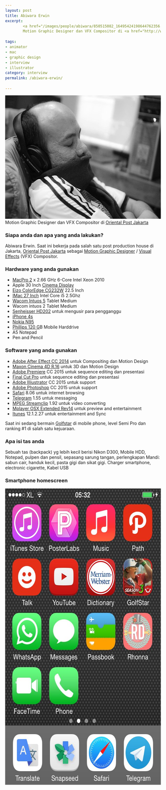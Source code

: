 ```yaml
---
layout: post
title: Abiwara Erwin
excerpt:
        <a href="/images/people/abiwara/850515082_16495424198644762356.jpg"><img src="/images/people/abiwara/850515082_16495424198644762356.jpg" alt="abiwara erwin" width="600" height="400" class="alignnone size-full wp-image-108" /></a>
        Motion Graphic Designer dan VFX Compositor di <a href="http://www.orientalpost.com/">Oriental Post Jakarta</a>

tags:
- animator
- mac
- graphic design
- interview
- illustrator
category: interview
permalink: /abiwara-erwin/

---
```


<a href="/images/people/abiwara/850515082_16495424198644762356.jpg"><img src="/images/people/abiwara/850515082_16495424198644762356.jpg" alt="abiwara erwin" width="600" height="400" class="alignnone size-full wp-image-108" /></a>
Motion Graphic Designer dan VFX Compositor di <a href="http://www.orientalpost.com/">Oriental Post Jakarta</a>

<!--more-->

<h3>Siapa anda dan apa yang anda lakukan?</h3>

Abiwara Erwin. Saat ini bekerja pada salah satu post production house di Jakarta,
<a href="http://www.orientalpost.com/">Oriental Post Jakarta</a> sebagai <a href="https://en.wikipedia.org/wiki/Motion_graphic_design">Motion Graphic Designer</a> / <a href="https://en.wikipedia.org/wiki/Visual_effects">Visual Effects</a> (VFX) Compositor.

<h3>Hardware yang anda gunakan</h3>


<ul>
<li><a href="https://support.apple.com/kb/SP589?locale=en_US">MacPro 2</a> x 2.66 GHz 6-Core Intel Xeon 2010</li>
<li>Apple 30 Inch <a href="https://en.wikipedia.org/wiki/Apple_Cinema_Display">Cinema Display</a></li>
<li><a href="http://www.eizoglobal.com/products/coloredge/cg232w/">Eizo ColorEdge CG232W</a> 22.5 Inch</li>
<li><a href="https://support.apple.com/kb/sp623?locale=en_US">IMac 27 Inch</a> Intel Core i5 2.5Ghz</li>
<li><a href="http://www.wacom.com/en-us/products/pen-tablets/intuos-pro-medium">Wacom Intuos 5</a> Tablet Medium</li>
<li>Wacom intuos 2 Tablet Medium</li>
<li><a href="http://en-id.sennheiser.com/over-ear-headphones-hd-202">Senheisser HD202</a> untuk mengusir para pengganggu</li>
<li><a href="https://www.apple.com/lae/iphone-4s/specs/">iPhone 4s</a></li>
<li><a href="https://en.wikipedia.org/wiki/Nokia_N95">Nokia N95</a></li>
<li><a href="http://www.p4c.philips.com/cgi-bin/cpindex.pl?ctn=SPD5220CC/00&hlt=Link_Overview&scy=MX&slg=AEN">Phillips 120 G</a>B Mobile Harddrive</li>
<li>A5 Notepad</li>
<li>Pen and Pencil</li>
</ul>


<h3>Software yang anda gunakan</h3>


<ul>
<li><a href="https://www.adobe.com/products/aftereffects/features.html">Adobe After Effect CC 2014</a> untuk Compositing dan Motion Design</li>
<li><a href="http://www.maxon.net/products/new-in-cinema-4d-r16/overview.html">Maxon Cinema 4D R.16</a> untuk 3D dan Motion Design</li>
<li><a href="https://www.adobe.com/products/premiere.html">Adobe Premiere</a> CC 2015 untuk sequence editing dan presentasi</li>
<li><a href="http://www.apple.com/final-cut-pro/">Final Cut Pro</a> untuk sequence editing dan presentasi</li>
<li><a href="https://www.adobe.com/products/illustrator.html">Adobe Illiustrator</a> CC 2015 untuk support</li>
<li><a href="https://www.adobe.com/products/photoshop.html">Adobe Photoshop</a> CC 2015 untuk support</li>
<li><a href="https://www.apple.com/safari/">Safari</a> 8.06 untuk internet browsing</li>
<li><a href="https://telegram.org/">Telegram</a> 1.55 untuk messaging</li>
<li><a href="http://www.squared5.com/">MPEG Streamclip</a> 1.92 untuk video converting</li>
<li><a href="http://mplayerosx.ch/">Mplayer OSX Extended Rev14</a> untuk preview and entertainment</li>
<li><a href="https://www.apple.com/itunes/download/">Itunes</a> 12.1.2.27 untuk entertainment and Sync</li>
</ul>


Saat ini sedang bermain <a href="https://itunes.apple.com/id/app/golf-star/id564079155?mt=8">Golfstar</a> di mobile phone, level Semi Pro dan ranking #1 di salah satu kejuaraan.

<h3>Apa isi tas anda</h3>

Sebuah tas (backpack) yg lebih kecil berisi Nikon D300, Mobile HDD, Notepad, pulpen dan pensil, sepasang sarung tangan, perlengkapan Mandi: sabun cair, handuk kecil, pasta gigi dan sikat gigi. Charger smartphone, electronic cigarette, Kabel USB

<h3>Smartphone homescreen</h3>

<a href="/images/people/abiwara/850515405_11964939063006686668.jpg"><img src="/images/people/abiwara/850515405_11964939063006686668.jpg" alt="Abiwara Homescreen" width="640" height="960" class="alignnone size-full wp-image-111" /></a>
